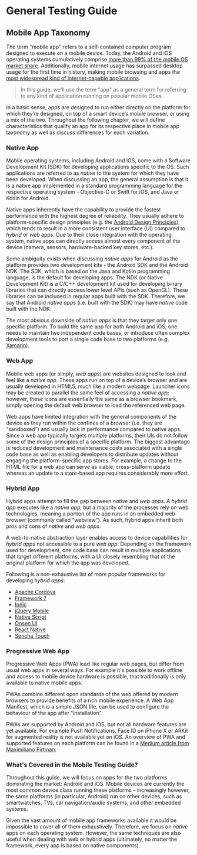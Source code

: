 # General Testing Guide

## Mobile App Taxonomy

The term "mobile app" refers to a self-contained computer program designed to execute on a mobile device. Today, the Android and iOS operating systems cumulatively comprise [more than 99% of the mobile OS market share](http://www.idc.com/promo/smartphone-market-share/os). Additionally, mobile internet usage has surpassed desktop usage for the first time in history, making mobile browsing and apps the [most widespread kind of internet-capable applications](http://www.idc.com/promo/smartphone-market-share/os).

> In this guide, we'll use the term "app" as a general term for referring to any kind of application running on popular mobile OSes.

In a basic sense, apps are designed to run either directly on the platform for which they’re designed, on top of a smart device’s mobile browser, or using a mix of the two. Throughout the following chapter, we will define characteristics that qualify an app for its respective place in mobile app taxonomy as well as discuss differences for each variation.

### Native App

Mobile operating systems, including Android and iOS, come with a Software Development Kit (SDK) for developing applications specific to the OS. Such applications are referred to as *native* to the system for which they have been developed. When discussing an app, the general assumption is that it is a native app implemented in a standard programming language for the respective operating system - Objective-C or Swift for iOS, and Java or Kotlin for Android.

Native apps inherently have the capability to provide the fastest performance with the highest degree of reliability. They usually adhere to platform-specific design principles (e.g. the [Android Design Principles](https://developer.android.com/design/get-started/principles.html "Android Design Principles")), which tends to result in a more consistent user interface (UI) compared to *hybrid* or *web* apps. Due to their close integration with the operating system, native apps can directly access almost every component of the device (camera, sensors, hardware-backed key stores, etc.).

Some ambiguity exists when discussing *native apps* for Android as the platform provides two development kits - the Android SDK and the Android NDK. The SDK, which is based on the Java and Kotlin programming language, is the default for developing apps. The NDK (or Native Development Kit) is a C/C++ development kit used for developing binary libraries that can directly access lower level APIs (such as OpenGL). These libraries can be included in regular apps built with the SDK. Therefore, we say that Android *native apps* (i.e. built with the SDK) may have *native* code built with the NDK.

The most obvious downside of *native apps* is that they target only one specific platform. To build the same app for both Android and iOS, one needs to maintain two independent code bases, or introduce often complex development tools to port a single code base to two platforms (e.g. [Xamarin](https://www.xamarin.com/)).

### Web App

Mobile web apps (or simply, *web apps*) are websites designed to look and feel like a *native app*. These apps run on top of a device’s browser and are usually developed in HTML5, much like a modern webpage. Launcher icons may be created to parallel the same feel of accessing a *native app*; however, these icons are essentially the same as a browser bookmark, simply opening the default web browser to load the referenced web page.

Web apps have limited integration with the general components of the device as they run within the confines of a browser (i.e. they are “sandboxed”) and usually lack in performance compared to native apps. Since a web app typically targets multiple platforms, their UIs do not follow some of the design principles of a specific platform. The biggest advantage is reduced development and maintenance costs associated with a single code base as well as enabling developers to distribute updates without engaging the platform-specific app stores. For example, a change to the HTML file for a web app can serve as viable, cross-platform update whereas an update to a store-based app requires considerably more effort.

### Hybrid App

Hybrid apps attempt to fill the gap between *native* and *web apps*. A *hybrid app* executes like a *native app*, but a majority of the processes rely on web technologies, meaning a portion of the app runs in an embedded web browser (commonly called “webview”). As such, hybrid apps inherit both pros and cons of *native* and *web apps*.

A web-to-native abstraction layer enables access to device capabilities for *hybrid apps* not accessible to a pure *web app*. Depending on the framework used for development, one code base can result in multiple applications that target different platforms, with a UI closely resembling that of the original platform for which the app was developed.

Following is a non-exhaustive list of more popular frameworks for developing *hybrid apps*:

- [Apache Cordova](https://cordova.apache.org/)
- [Framework 7](http://framework7.io/)
- [Ionic](https://ionicframework.com/)
- [jQuery Mobile](https://jquerymobile.com/)
- [Native Script](https://www.nativescript.org/)
- [Onsen UI]( https://onsen.io/)
- [React Native](http://www.reactnative.com/)
- [Sencha Touch](https://www.sencha.com/products/touch/)


### Progressive Web App

Progressive Web Apps (PWA) load like regular web pages, but differ from usual web apps in several ways. For example it's possible to work offline and access to mobile device hardware is possible, that traditionally is only available to native mobile apps.

PWAs combine different open standards of the web offered by modern browsers to provide benefits of a rich mobile experience. A Web App Manifest, which is a simple JSON file, can be used to configure the behaviour of the app after "installation".

PWAs are supported by Android and iOS, but not all hardware features are yet available. For example Push Notifications, Face ID on iPhone X or ARKit for augmented reality is not available yet on iOS. An overview of PWA and supported features on each platform can be found in a [Medium article from Maximiliano Firtman](https://medium.com/@firt/progressive-web-apps-on-ios-are-here-d00430dee3a7 "Progressive Web Apps on iOS are here").

### What's Covered in the Mobile Testing Guide?

Throughout this guide, we will focus on apps for the two platforms dominating the market: Android and iOS. Mobile devices are currently the most common device class running these platforms – increasingly however, the same platforms (in particular, Android) run on other devices, such as smartwatches, TVs, car navigation/audio systems, and other embedded systems.

Given the vast amount of mobile app frameworks available it would be impossible to cover all of them exhaustively. Therefore, we focus on *native* apps on each operating system. However, the same techniques are also useful when dealing with web or hybrid apps (ultimately, no matter the framework, every app is based on native components).
